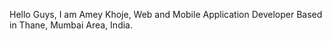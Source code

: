 Hello Guys,
I am Amey Khoje, Web and Mobile Application Developer Based in Thane, Mumbai Area, India.
